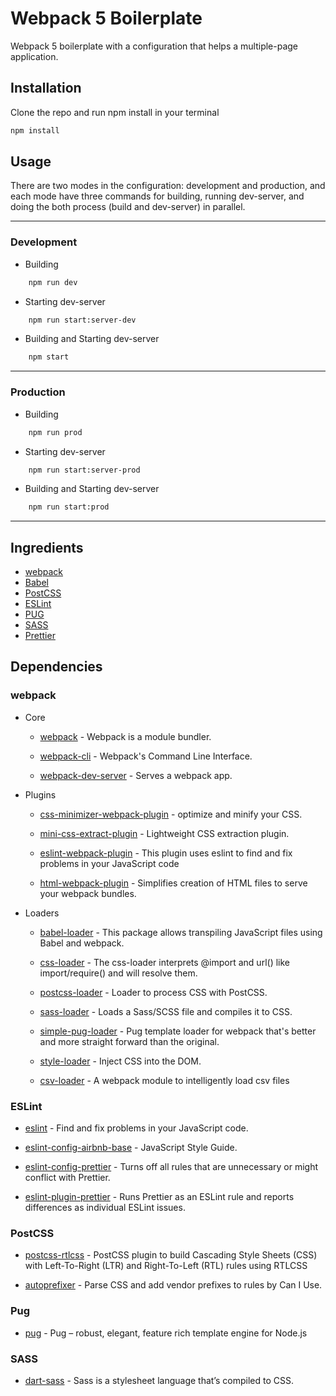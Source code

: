 # Webpack 5 Boilerplate

Webpack 5 boilerplate with a configuration that helps a multiple-page application.

## Installation

Clone the repo and run npm install in your terminal
```bash
npm install
```
## Usage

There are two modes in the configuration: development and production, and each mode have three commands for building, running dev-server, and doing the both process (build and dev-server) in parallel.
***
### Development

* Building   
```bash
    npm run dev
```
* Starting dev-server    
```bash
    npm run start:server-dev
```
* Building and Starting dev-server
```bash
    npm start
```
***
### Production

* Building     
```bash
    npm run prod
```

* Starting dev-server  
```bash
    npm run start:server-prod
```

* Building and Starting dev-server  
```bash
    npm run start:prod
```
****
## Ingredients  

* [webpack](https://webpack.js.org/)
* [Babel](https://babeljs.io/)
* [PostCSS](https://postcss.org)
* [ESLint](https://eslint.org/)
* [PUG](https://pugjs.org/)
* [SASS](https://sass-lang.com/)
* [Prettier](https://prettier.io/)

## Dependencies

### webpack

* Core  
    * [webpack](https://github.com/webpack/webpack) - Webpack is a module bundler.

    * [webpack-cli](https://github.com/webpack/webpack-cli) - Webpack's Command Line Interface.

    * [webpack-dev-server](https://github.com/webpack/webpack-dev-server) - Serves a webpack app.
    
* Plugins  
    * [css-minimizer-webpack-plugin](https://github.com/webpack-contrib/css-minimizer-webpack-plugin) - optimize and minify your CSS.

    * [mini-css-extract-plugin](https://github.com/webpack-contrib/mini-css-extract-plugin) - Lightweight CSS extraction plugin.

    * [eslint-webpack-plugin](https://github.com/webpack-contrib/eslint-webpack-plugin) - This plugin uses eslint to find and fix problems in your JavaScript code

    * [html-webpack-plugin](https://github.com/jantimon/html-webpack-plugin) - Simplifies creation of HTML files to serve your webpack bundles.

* Loaders  
    * [babel-loader](https://github.com/babel/babel-loader) - This package allows transpiling JavaScript files using Babel and webpack.

    * [css-loader](https://github.com/webpack-contrib/css-loader) - The css-loader interprets @import and url() like import/require() and will resolve them.

    * [postcss-loader](https://github.com/webpack-contrib/postcss-loader) - Loader to process CSS with PostCSS.

    * [sass-loader](https://github.com/webpack-contrib/sass-loader) - Loads a Sass/SCSS file and compiles it to CSS.

    * [simple-pug-loader](https://github.com/Spence-S/simple-pug-loader) - Pug template loader for webpack that's better and more straight forward than the original.

    * [style-loader](https://github.com/webpack-contrib/style-loader) - Inject CSS into the DOM.

    * [csv-loader](https://github.com/theplatapi/csv-loader) - A webpack module to intelligently load csv files

### ESLint

* [eslint](https://github.com/eslint/eslint) - Find and fix problems in your JavaScript code.

* [eslint-config-airbnb-base](https://github.com/airbnb/javascript) - JavaScript Style Guide.

* [eslint-config-prettier](https://github.com/prettier/eslint-config-prettier) - Turns off all rules that are unnecessary or might conflict with Prettier.

* [eslint-plugin-prettier](https://github.com/prettier/eslint-plugin-prettier) - Runs Prettier as an ESLint rule and reports differences as individual ESLint issues.

### PostCSS

* [postcss-rtlcss](https://github.com/elchininet/postcss-rtlcss) - PostCSS plugin to build Cascading Style Sheets (CSS) with Left-To-Right (LTR) and Right-To-Left (RTL) rules using RTLCSS

* [autoprefixer](https://github.com/postcss/autoprefixer) - Parse CSS and add vendor prefixes to rules by Can I Use.

### Pug

* [pug](https://github.com/pugjs/pug) - Pug – robust, elegant, feature rich template engine for Node.js

### SASS

* [dart-sass](https://github.com/sass/dart-sass) - Sass is a stylesheet language that’s compiled to CSS.


